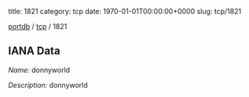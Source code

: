 title: 1821
category: tcp
date: 1970-01-01T00:00:00+0000
slug: tcp/1821

[portdb](/) / [tcp](/category/tcp.html) / 1821


## IANA Data

_Name:_ donnyworld

_Description:_ donnyworld

